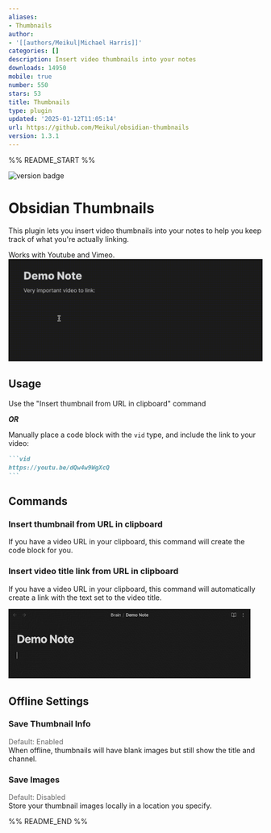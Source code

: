 ```yaml
---
aliases:
- Thumbnails
author:
- '[[authors/Meikul|Michael Harris]]'
categories: []
description: Insert video thumbnails into your notes
downloads: 14950
mobile: true
number: 550
stars: 53
title: Thumbnails
type: plugin
updated: '2025-01-12T11:05:14'
url: https://github.com/Meikul/obsidian-thumbnails
version: 1.3.1
---
```


%% README_START %%

![version badge](https://img.shields.io/github/v/release/Meikul/obsidian-thumbnails)
<!--![downloads badge](https://img.shields.io/github/downloads/Meikul/obsidian-thumbnails/total.svg)-->
# Obsidian Thumbnails
This plugin lets you insert video thumbnails into your notes to help you keep track of what you're actually linking.

Works with Youtube and Vimeo.
<img src="https://raw.githubusercontent.com/Meikul/obsidian-thumbnails/master/demo_images/block_demo.gif" alt="GIF showing how to create a thumbnail with the plugin">

## Usage
Use the "Insert thumbnail from URL in clipboard" command

***OR***

Manually place a code block with the `vid` type, and include the link to your video:
````markdown
```vid
https://youtu.be/dQw4w9WgXcQ
```
````
## Commands
### Insert thumbnail from URL in clipboard
If you have a video URL in your clipboard, this command will create the code block for you.

### Insert video title link from URL in clipboard
If you have a video URL in your clipboard, this command will automatically create a link with the text set to the video title.

<img src="https://raw.githubusercontent.com/Meikul/obsidian-thumbnails/master/demo_images/title_link_demo.gif" alt="GIF demonstrating the insert video title link command" width="480">

## Offline Settings
### **Save Thumbnail Info**
<span style="opacity:0.65">Default: Enabled</span><br/>
When offline, thumbnails will have blank images but still show the title and channel.
### **Save Images**
<span style="opacity:0.65">Default: Disabled</span><br/>
Store your thumbnail images locally in a location you specify.


%% README_END %%